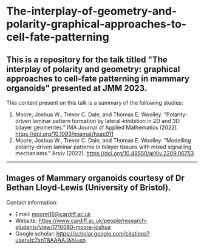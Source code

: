 # The-interplay-of-geometry-and-polarity-graphical-approaches-to-cell-fate-patterning


This is a repository for the talk titled "The interplay of polarity and geometry: graphical approaches to cell-fate patterning in mammary organoids" presented at JMM 2023.
---
This content present on this talk is a summary of the following studies:

1. Moore, Joshua W., Trevor C. Dale, and Thomas E. Woolley. "Polarity-driven laminar pattern formation by lateral-inhibition in 2D and 3D bilayer geometries." IMA Journal of Applied Mathematics (2022). https://doi.org/10.1093/imamat/hxac011
2. Moore, Joshua W., Trevor C. Dale, and Thomas E. Woolley. "Modelling polarity-driven laminar patterns in bilayer tissues with mixed signalling mechanisms." Arxiv (2022). https://doi.org/10.48550/arXiv.2209.06753
---

Images of Mammary organoids courtesy of Dr Bethan Lloyd-Lewis (University of Bristol).
---
Contact information: 
- Email: moorej16@cardiff.ac.uk 
- Website: https://www.cardiff.ac.uk/people/research-students/view/1710080-moore-joshua 
- Google scholar: https://scholar.google.com/citations?user=tc7xnT8AAAAJ&hl=en
